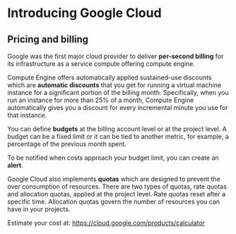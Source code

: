 # Introducing Google Cloud

## Pricing and billing

Google was the first major cloud provider to deliver **per-second billing** for its infrastructure as a service compute offering compute engine.

Compute Engine offers automatically applied sustained-use discounts which are **automatic discounts** that you get for running a virtual machine instance for a significant portion of the billing month. Specifically, when you run an instance for more than 25% of a month, Compute Engine automatically gives you a discount for every incremental minute you use for that instance.

You can define **budgets** at the billing account level or at the project level. A budget can be a fixed limit or it can be tied to another metric, for example, a percentage of the previous month spent.

To be notified when costs approach your budget limit, you can create an **alert**.

Google Cloud also implements **quotas** which are designed to prevent the over consumption of resources. There are two types of quotas, rate quotas and allocation quotas, applied at the project level. Rate quotas reset after a specific time. Allocation quotas govern the number of resources you can have in your projects.

Estimate your cost at: https://cloud.google.com/products/calculator
